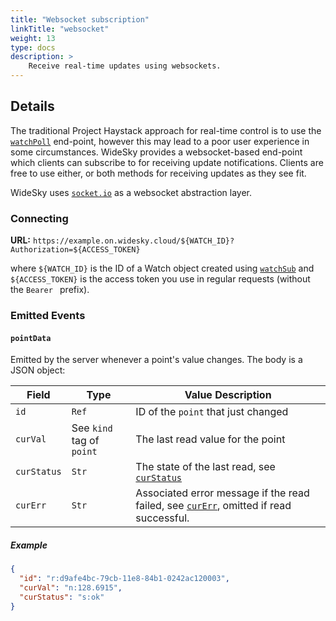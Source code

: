 ```yaml
---
title: "Websocket subscription"
linkTitle: "websocket"
weight: 13
type: docs
description: >
    Receive real-time updates using websockets.
---
```


## Details

The traditional Project Haystack approach for real-time control is to use the [`watchPoll`](../watchPoll) end-point, however this may lead to a poor user experience in some circumstances.  WideSky provides a websocket-based end-point which clients can subscribe to for receiving update notifications.  Clients are free to use either, or both methods for receiving updates as they see fit.

WideSky uses [`socket.io`](https://socket.io/) as a websocket abstraction layer.

### Connecting

**URL:** `https://example.on.widesky.cloud/${WATCH_ID}?Authorization=${ACCESS_TOKEN}`

where `${WATCH_ID}` is the ID of a Watch object created using [`watchSub`](../watchSub) and `${ACCESS_TOKEN}` is the access token you use in regular requests (without the `Bearer ` prefix).

### Emitted Events

#### `pointData`

Emitted by the server whenever a point's value changes.  The body is a JSON object:

|Field|Type|Value Description|
|-----|----|-----------------|
|`id`|`Ref`|ID of the `point` that just changed|
|`curVal`|See `kind` tag of `point`|The last read value for the point|
|`curStatus`|`Str`|The state of the last read, see [`curStatus`](https://www.project-haystack.org/tag/curStatus)|
|`curErr`|`Str`|Associated error message if the read failed, see [`curErr`](https://www.project-haystack.org/tag/curErr), omitted if read successful.|

##### Example

```json
{
  "id": "r:d9afe4bc-79cb-11e8-84b1-0242ac120003",
  "curVal": "n:128.6915",
  "curStatus": "s:ok"
}
```
